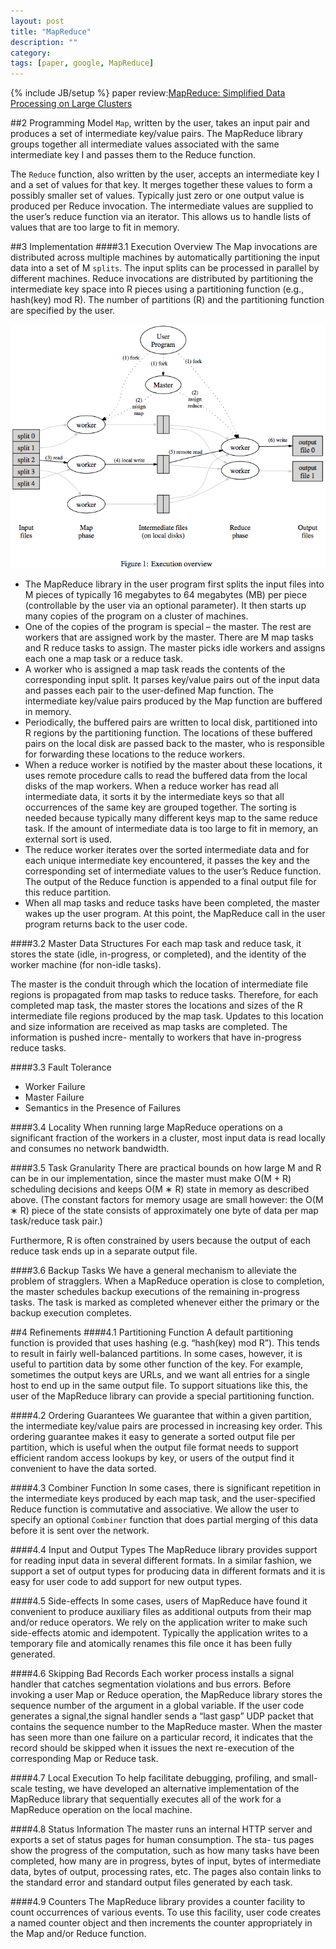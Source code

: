 ```yaml
---
layout: post
title: "MapReduce"
description: ""
category: 
tags: [paper, google, MapReduce]
---
```

{% include JB/setup %}
paper review:[MapReduce: Simplified Data Processing on Large Clusters](http://static.googleusercontent.com/external_content/untrusted_dlcp/research.google.com/zh-CN//archive/mapreduce-osdi04.pdf)

<!--break-->
##2 Programming Model
`Map`, written by the user, takes an input pair and produces a set of intermediate key/value pairs. The MapReduce library groups together all intermediate values associated with the same intermediate key I and passes them to the Reduce function.

The `Reduce` function, also written by the user, accepts an intermediate key I and a set of values for that key. It merges together these values to form a possibly smaller set of values. Typically just zero or one output value is produced per Reduce invocation. The intermediate values are supplied to the user’s reduce function via an iterator. This allows us to handle lists of values that are too large to fit in memory.

##3 Implementation
####3.1 Execution Overview
The Map invocations are distributed across multiple machines by automatically partitioning the input data into a set of M `splits`. The input splits can be processed in parallel by different machines. Reduce invocations are distributed by partitioning the intermediate key space into R pieces using a partitioning function (e.g., hash(key) mod R). The number of partitions (R) and the partitioning function are specified by the user.

![mr](/assets/2013-04-02-mapreduce/mr.png)

* The MapReduce library in the user program first splits the input files into M pieces of typically 16 megabytes to 64 megabytes (MB) per piece (controllable by the user via an optional parameter). It then starts up many copies of the program on a cluster of machines.
* One of the copies of the program is special – the master. The rest are workers that are assigned work by the master. There are M map tasks and R reduce tasks to assign. The master picks idle workers and assigns each one a map task or a reduce task.
* A worker who is assigned a map task reads the contents of the corresponding input split. It parses key/value pairs out of the input data and passes each pair to the user-defined Map function. The intermediate key/value pairs produced by the Map function are buffered in memory.
* Periodically, the buffered pairs are written to local disk, partitioned into R regions by the partitioning function. The locations of these buffered pairs on the local disk are passed back to the master, who is responsible for forwarding these locations to the reduce workers.
* When a reduce worker is notified by the master about these locations, it uses remote procedure calls to read the buffered data from the local disks of the map workers. When a reduce worker has read all intermediate data, it sorts it by the intermediate keys so that all occurrences of the same key are grouped together. The sorting is needed because typically many different keys map to the same reduce task. If the amount of intermediate data is too large to fit in memory, an external sort is used.
* The reduce worker iterates over the sorted intermediate data and for each unique intermediate key encountered, it passes the key and the corresponding set of intermediate values to the user’s Reduce function. The output of the Reduce function is appended to a final output file for this reduce partition.
* When all map tasks and reduce tasks have been completed, the master wakes up the user program. At this point, the MapReduce call in the user program returns back to the user code.

####3.2 Master Data Structures
For each map task and reduce task, it stores the state (idle, in-progress, or completed), and the identity of the worker machine (for non-idle tasks).

The master is the conduit through which the location of intermediate file regions is propagated from map tasks to reduce tasks. Therefore, for each completed map task, the master stores the locations and sizes of the R intermediate file regions produced by the map task. Updates to this location and size information are received as map tasks are completed. The information is pushed incre- mentally to workers that have in-progress reduce tasks.

####3.3 Fault Tolerance

* Worker Failure
* Master Failure
* Semantics in the Presence of Failures

####3.4 Locality
When running large MapReduce operations on a significant fraction of the workers in a cluster, most input data is read locally and consumes no network bandwidth.

####3.5 Task Granularity
There are practical bounds on how large M and R can be in our implementation, since the master must make O(M + R) scheduling decisions and keeps O(M ∗ R) state in memory as described above. (The constant factors for memory usage are small however: the O(M ∗ R) piece of the state consists of approximately one byte of data per map task/reduce task pair.)

Furthermore, R is often constrained by users because the output of each reduce task ends up in a separate output file.

####3.6 Backup Tasks
We have a general mechanism to alleviate the problem of stragglers. When a MapReduce operation is close to completion, the master schedules backup executions of the remaining in-progress tasks. The task is marked as completed whenever either the primary or the backup execution completes.

##4 Refinements
####4.1 Partitioning Function
A default partitioning function is provided that uses hashing (e.g. “hash(key) mod R”). This tends to result in fairly well-balanced partitions. In some cases, however, it is useful to partition data by some other function of the key. For example, sometimes the output keys are URLs, and we want all entries for a single host to end up in the same output file. To support situations like this, the user of the MapReduce library can provide a special partitioning function. 

####4.2 Ordering Guarantees
We guarantee that within a given partition, the intermediate key/value pairs are processed in increasing key order. This ordering guarantee makes it easy to generate a sorted output file per partition, which is useful when the output file format needs to support efficient random access lookups by key, or users of the output find it convenient to have the data sorted.

####4.3 Combiner Function
In some cases, there is significant repetition in the intermediate keys produced by each map task, and the user-specified Reduce function is commutative and associative. We allow the user to specify an optional `Combiner` function that does partial merging of this data before it is sent over the network.

####4.4 Input and Output Types
The MapReduce library provides support for reading input data in several different formats. In a similar fashion, we support a set of output types for producing data in different formats and it is easy for user code to add support for new output types.

####4.5 Side-effects
In some cases, users of MapReduce have found it convenient to produce auxiliary files as additional outputs from their map and/or reduce operators. We rely on the application writer to make such side-effects atomic and idempotent. Typically the application writes to a temporary file and atomically renames this file once it has been fully generated.

####4.6 Skipping Bad Records
Each worker process installs a signal handler that catches segmentation violations and bus errors. Before invoking a user Map or Reduce operation, the MapReduce library stores the sequence number of the argument in a global variable. If the user code generates a signal,the signal handler sends a “last gasp” UDP packet that contains the sequence number to the MapReduce master. When the master has seen more than one failure on a particular record, it indicates that the record should be skipped when it issues the next re-execution of the corresponding Map or Reduce task.

####4.7 Local Execution
To help facilitate debugging, profiling, and small-scale testing, we have developed an alternative implementation of the MapReduce library that sequentially executes all of the work for a MapReduce operation on the local machine.

####4.8 Status Information
The master runs an internal HTTP server and exports a set of status pages for human consumption. The sta- tus pages show the progress of the computation, such as how many tasks have been completed, how many are in progress, bytes of input, bytes of intermediate data, bytes of output, processing rates, etc. The pages also contain links to the standard error and standard output files generated by each task.

####4.9 Counters
The MapReduce library provides a counter facility to count occurrences of various events. To use this facility, user code creates a named counter object and then increments the counter appropriately in the Map and/or Reduce function.